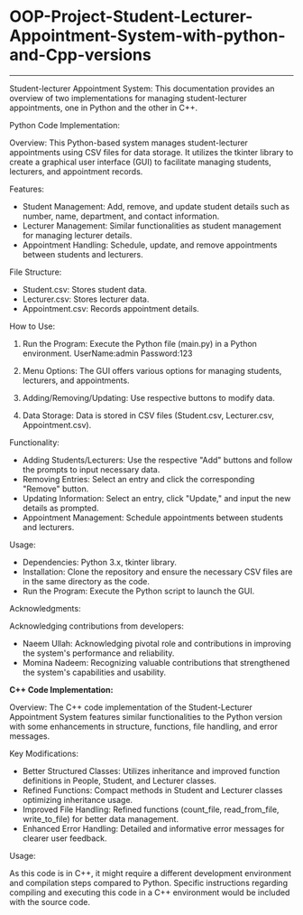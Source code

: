 # OOP-Project-Student-Lecturer-Appointment-System-with-python-and-Cpp-versions
-------------------------------------------------------------------------------
Student-lecturer Appointment System:
This documentation provides an overview of two implementations for managing student-lecturer appointments, one in Python and 
the other in C++.

Python Code Implementation:

Overview:
This Python-based system manages student-lecturer appointments using CSV files for data storage. It utilizes the tkinter library to create
a graphical user interface (GUI) to facilitate managing students, lecturers, and appointment records.

Features:
- Student Management:
Add, remove, and update student details such as number, name, department, and contact information.
- Lecturer Management:
Similar functionalities as student management for managing lecturer details.
- Appointment Handling:
Schedule, update, and remove appointments between students and lecturers.

File Structure:
- Student.csv:
  Stores student data.
- Lecturer.csv:
  Stores lecturer data.
- Appointment.csv:
  Records appointment details.
  
How to Use:
1. Run the Program:
Execute the Python file (main.py) in a Python environment.
UserName:admin   Password:123

2. Menu Options:
 The GUI offers various options for managing students, lecturers, and appointments.
3. Adding/Removing/Updating:
Use respective buttons to modify data.

4. Data Storage:
 Data is stored in CSV files (Student.csv, Lecturer.csv, Appointment.csv).

Functionality:
- Adding Students/Lecturers:
Use the respective "Add" buttons and follow the prompts to input necessary data.
- Removing Entries:
Select an entry and click the corresponding "Remove" button.
- Updating Information:
Select an entry, click "Update," and input the new details as prompted.
- Appointment Management:
 Schedule appointments between students and lecturers.

Usage:
- Dependencies:
 Python 3.x, tkinter library.
- Installation:
 Clone the repository and ensure the necessary CSV files are in the same directory as the code.
- Run the Program:
Execute the Python script to launch the GUI.

 Acknowledgments:

Acknowledging contributions from developers:
- Naeem Ullah:
 Acknowledging pivotal role and contributions in improving the system's performance and reliability.
- Momina Nadeem:
Recognizing valuable contributions that strengthened the system's capabilities and usability.


**C++ Code Implementation:**

Overview:
The C++ code implementation of the Student-Lecturer Appointment System features similar functionalities to the 
Python version with some enhancements in structure, functions, file handling, and error messages.

Key Modifications:
- Better Structured Classes:
Utilizes inheritance and improved function definitions in People, Student, and Lecturer classes.
- Refined Functions:
Compact methods in Student and Lecturer classes optimizing inheritance usage.
- Improved File Handling:
Refined functions (count_file, read_from_file, write_to_file) for better data management.
- Enhanced Error Handling: 
Detailed and informative error messages for clearer user feedback.

Usage:

As this code is in C++, it might require a different development environment and compilation steps compared to Python.
Specific instructions regarding compiling and executing this code in a C++ environment would be included with the source code.
